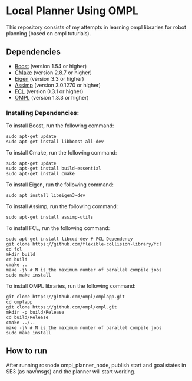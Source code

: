 # Local Planner Using OMPL
This repository consists of my attempts in learning ompl libraries for robot planning (based on ompl tuturials). 


## Dependencies

* [Boost](http://www.boost.org) (version 1.54 or higher)
* [CMake](http://www.cmake.org) (version 2.8.7 or higher)
* [Eigen](http://eigen.tuxfamily.org) (version 3.3 or higher)
* [Assimp](http://assimp.org) (version 3.0.1270 or higher)
* [FCL](https://github.com/flexible-collision-library/fcl) (version 0.3.1 or higher)
* [OMPL](https://github.com/ompl/ompl) (version 1.3.3 or higher)


### Installing Dependencies:

To install Boost, run the following command:

```
sudo apt-get update
sudo apt-get install libboost-all-dev
```

To install Cmake, run the following command:

```
sudo apt-get update
sudo apt-get install build-essential
sudo apt-get install cmake
```

To install Eigen, run the following command:

```
sudo apt install libeigen3-dev
```

To install Assimp, run the following command:

```
sudo apt-get install assimp-utils
```

To install FCL, run the following command:

```
sudo apt-get install libccd-dev # FCL Dependency
git clone https://github.com/flexible-collision-library/fcl
cd fcl
mkdir build
cd build
cmake ..
make -jN # N is the maximum number of parallel compile jobs
sudo make install
```

To install OMPL libraries, run the following command:

```
git clone https://github.com/ompl/omplapp.git
cd omplapp
git clone https://github.com/ompl/ompl.git
mkdir -p build/Release
cd build/Release
cmake ../..
make -jN # N is the maximum number of parallel compile jobs
sudo make install
```

## How to run

After running rosnode ompl_planner_node, publish start and goal states in SE3 (as nav/msgs) and the planner will start working.

